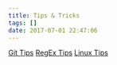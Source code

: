 ```yaml
---
title: Tips & Tricks
tags: []
date: 2017-07-01 22:47:06
---
```


[Git Tips](/git-help)
[RegEx Tips](/regex-help)
[Linux Tips](/linux-help)